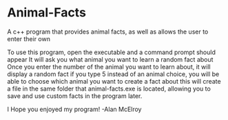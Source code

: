# Animal-Facts
A c++ program that provides animal facts, as well as allows the user to enter their own

To use this program, open the executable and a command prompt should appear
It will ask you what animal you want to learn a random fact about
Once you enter the number of the animal you want to learn about, it will display a random fact
if you type 5 instead of an animal choice, you will be able to choose which animal you want to create a fact about
this will create a file in the same folder that animal-facts.exe is located, allowing you to save and use custom facts in the program later.


I Hope you enjoyed my program!
-Alan McElroy
